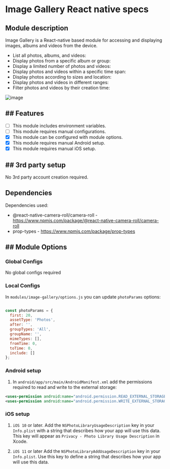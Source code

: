 # Image Gallery React native specs

## Module description

Image Gallery is a React-native based module for accessing and displaying images, albums and videos from the device.

 - List all photos, albums, and videos:
 - Display photos from a specific album or group:
 - Display a limited number of photos and videos:
 - Display photos and videos within a specific time span:
 - Display photos according to sizes and location:
 - Display photos and videos in different ranges:
 - Filter photos and videos by their creation time:

![image](https://github.com/saad-abid-crowdbotics/modules/assets/76822297/3277be3a-9a3a-4862-9f79-e8cc2adecc2e)

## ## Features

 - [ ] This module includes environment variables.
 - [ ] This module requires manual configurations.
 - [x] This module can be configured with module options.
 - [x] This module requires manual Android setup.
 - [x] This module requires manual iOS setup.

## ## 3rd party setup

No 3rd party account creation required.

## Dependencies

Dependencies used:
 - @react-native-camera-roll/camera-roll - https://www.npmjs.com/package/@react-native-camera-roll/camera-roll
 - prop-types  -  https://www.npmjs.com/package/prop-types

## ## Module Options

### Global Configs

No global configs required

### Local Configs

In `modules/image-gallery/options.js` you can update `photoParams` options:

```javascript

const photoParams = {
  first: 20,
  assetType: 'Photos',
  after: '',
  groupTypes: 'All',
  groupName: '',
  mimeTypes: [],
  fromTime: 0,
  toTime: 0,
  include: []
};

```


### Android setup

1. In `android/app/src/main/AndroidManifest.xml` add the permissions required to read and write to the external storage:


```xml
<uses-permission android:name="android.permission.READ_EXTERNAL_STORAGE"/>
<uses-permission android:name="android.permission.WRITE_EXTERNAL_STORAGE"/>
```



### iOS setup

1. `iOS 10` or later. 
Add the `NSPhotoLibraryUsageDescription` key in your `Info.plist` with a string that describes how your app will use this data. This key will appear as `Privacy - Photo Library Usage Description` in Xcode.

2. `iOS 11` or later
 Add the `NSPhotoLibraryAddUsageDescription` key in your `Info.plist`. Use this key to define a string that describes how your app will use this data. 
